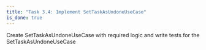 ```yaml
---
title: "Task 3.4: Implement SetTaskAsUndoneUseCase"
is_done: true
---
```


Create SetTaskAsUndoneUseCase with required logic and write tests for the SetTaskAsUndoneUseCase
